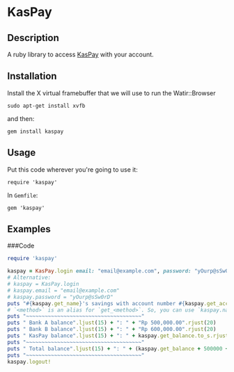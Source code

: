 # KasPay
## Description  
A ruby library to access [KasPay](https://www.kaspay.com) with your account.  

## Installation  
Install the X virtual framebuffer that we will use to run the Watir::Browser  

    sudo apt-get install xvfb     

and then:  

    gem install kaspay    
    
## Usage  
Put this code wherever you're going to use it:  

    require 'kaspay'  

In `Gemfile`:  

    gem 'kaspay'

## Examples
###Code
```ruby
require 'kaspay'

kaspay = KasPay.login email: "email@example.com", password: "yOurp@sSw0rD"
# Alternative:
# kaspay = KasPay.login
# kaspay.email = "email@example.com"
# kaspay.password = "yOurp@sSw0rD"
puts "#{kaspay.get_name}'s savings with account number #{kaspay.get_acc_num}:"
# `<method>` is an alias for `get_<method>`. So, you can use `kaspay.name` or `kaspay.acc_num` instead.
puts "~~~~~~~~~~~~~~~~~~~~~~~~~~~~~~~~~~~~~"
puts " Bank A balance".ljust(15) + ": " + "Rp 500,000.00".rjust(20)
puts " Bank B balance".ljust(15) + ": " + "Rp 600,000.00".rjust(20)
puts " KasPay balance".ljust(15) + ": " + kaspay.get_balance.to_s.rjust(20)
puts "~~~~~~~~~~~~~~~~~~~~~~~~~~~~~~~~~~~~~"
puts " Total balance".ljust(15) + ": " + (kaspay.get_balance + 500000 + 600000).to_s.rjust(20)
puts "~~~~~~~~~~~~~~~~~~~~~~~~~~~~~~~~~~~~~"
kaspay.logout!
```
